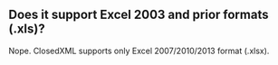 ## Does it support Excel 2003 and prior formats (.xls)?

Nope. ClosedXML supports only Excel 2007/2010/2013 format (.xlsx).
